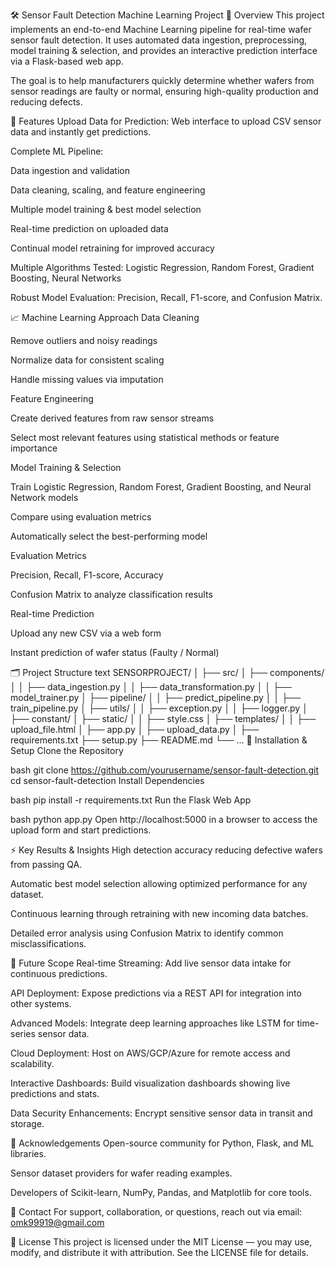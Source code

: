 🛠️ Sensor Fault Detection Machine Learning Project
📢 Overview
This project implements an end-to-end Machine Learning pipeline for real-time wafer sensor fault detection.
It uses automated data ingestion, preprocessing, model training & selection, and provides an interactive prediction interface via a Flask-based web app.

The goal is to help manufacturers quickly determine whether wafers from sensor readings are faulty or normal, ensuring high-quality production and reducing defects.

🚀 Features
Upload Data for Prediction:
Web interface to upload CSV sensor data and instantly get predictions.

Complete ML Pipeline:

Data ingestion and validation

Data cleaning, scaling, and feature engineering

Multiple model training & best model selection

Real-time prediction on uploaded data

Continual model retraining for improved accuracy

Multiple Algorithms Tested: Logistic Regression, Random Forest, Gradient Boosting, Neural Networks

Robust Model Evaluation: Precision, Recall, F1-score, and Confusion Matrix.

📈 Machine Learning Approach
Data Cleaning

Remove outliers and noisy readings

Normalize data for consistent scaling

Handle missing values via imputation

Feature Engineering

Create derived features from raw sensor streams

Select most relevant features using statistical methods or feature importance

Model Training & Selection

Train Logistic Regression, Random Forest, Gradient Boosting, and Neural Network models

Compare using evaluation metrics

Automatically select the best-performing model

Evaluation Metrics

Precision, Recall, F1-score, Accuracy

Confusion Matrix to analyze classification results

Real-time Prediction

Upload any new CSV via a web form

Instant prediction of wafer status (Faulty / Normal)

🗂️ Project Structure
text
SENSORPROJECT/
│
├── src/
│   ├── components/
│   │   ├── data_ingestion.py
│   │   ├── data_transformation.py
│   │   ├── model_trainer.py
│   ├── pipeline/
│   │   ├── predict_pipeline.py
│   │   ├── train_pipeline.py
│   ├── utils/
│   │   ├── exception.py
│   │   ├── logger.py
│   ├── constant/
│   ├── static/
│   │   ├── style.css
│   ├── templates/
│   │   ├── upload_file.html
│   ├── app.py
│   ├── upload_data.py
│
├── requirements.txt
├── setup.py
├── README.md
└── ...
💾 Installation & Setup
Clone the Repository

bash
git clone https://github.com/yourusername/sensor-fault-detection.git
cd sensor-fault-detection
Install Dependencies

bash
pip install -r requirements.txt
Run the Flask Web App

bash
python app.py
Open http://localhost:5000 in a browser to access the upload form and start predictions.

⚡ Key Results & Insights
High detection accuracy reducing defective wafers from passing QA.

Automatic best model selection allowing optimized performance for any dataset.

Continuous learning through retraining with new incoming data batches.

Detailed error analysis using Confusion Matrix to identify common misclassifications.

📍 Future Scope
Real-time Streaming: Add live sensor data intake for continuous predictions.

API Deployment: Expose predictions via a REST API for integration into other systems.

Advanced Models: Integrate deep learning approaches like LSTM for time-series sensor data.

Cloud Deployment: Host on AWS/GCP/Azure for remote access and scalability.

Interactive Dashboards: Build visualization dashboards showing live predictions and stats.

Data Security Enhancements: Encrypt sensitive sensor data in transit and storage.

🙌 Acknowledgements
Open-source community for Python, Flask, and ML libraries.

Sensor dataset providers for wafer reading examples.

Developers of Scikit-learn, NumPy, Pandas, and Matplotlib for core tools.

📧 Contact
For support, collaboration, or questions, reach out via email:
omk99919@gmail.com

📜 License
This project is licensed under the MIT License — you may use, modify, and distribute it with attribution.
See the LICENSE file for details.
